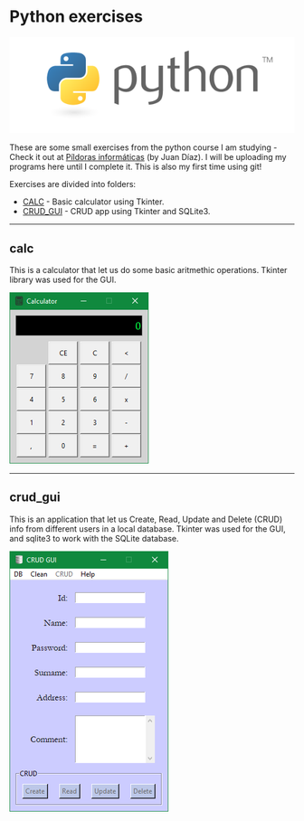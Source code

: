 # Python exercises
![Python][pylogo]

These are some small exercises from the python course I am studying - Check it out at [Píldoras informáticas][pycurso] (by Juan Díaz). I will be uploading my programs here until I complete it. This is also my first time using git!

Exercises are divided into folders:
- [CALC](#calc) - Basic calculator using Tkinter.
- [CRUD_GUI](#crud_gui) - CRUD app using Tkinter and SQLite3.

---

## calc
This is a calculator that let us do some basic aritmethic operations. Tkinter library was used for the GUI.

![calc][imgcalc]

---

## crud_gui
This is an application that let us Create, Read, Update and Delete (CRUD) info from different users in a local database. Tkinter was used for the GUI, and sqlite3 to work with the SQLite database.

![crud_gui][imgcrud_gui]

[pylogo]: media/python-logo-master-v3-TM-flattened.png
[pycurso]: https://www.youtube.com/watch?v=o8E869dmK3U&list=PLU8oAlHdN5BlvPxziopYZRd55pdqFwkeS&index=1
[imgcalc]: media/calc.png
[imgcrud_gui]: media/crud-gui.png